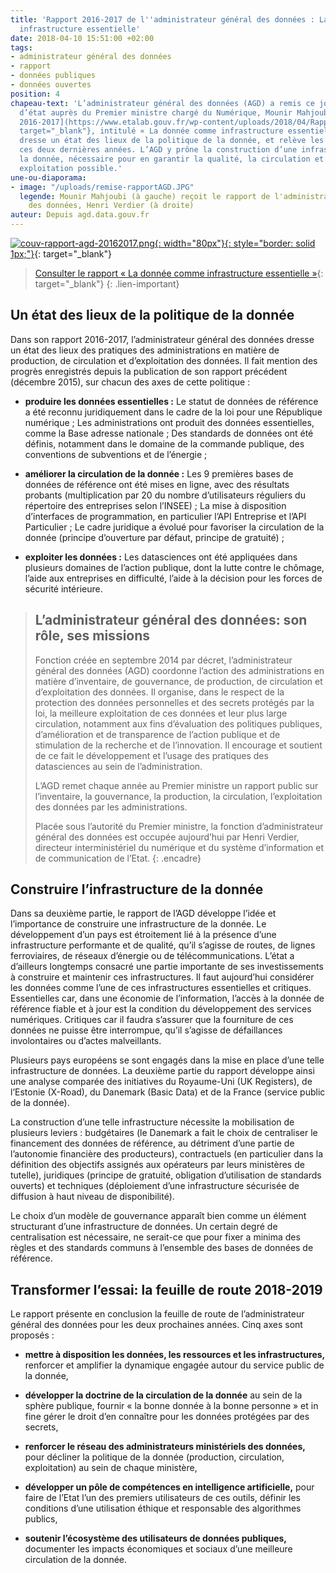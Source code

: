 ```yaml
---
title: 'Rapport 2016-2017 de l''administrateur général des données : La donnée comme
  infrastructure essentielle'
date: 2018-04-10 15:51:00 +02:00
tags:
- administrateur général des données
- rapport
- données publiques
- données ouvertes
position: 4
chapeau-text: 'L’administrateur général des données (AGD) a remis ce jour au secrétaire
  d’état auprès du Premier ministre chargé du Numérique, Mounir Mahjoubi, son [rapport
  2016-2017](https://www.etalab.gouv.fr/wp-content/uploads/2018/04/RapportAGD_2016-2017_web.pdf){:
  target="_blank"}, intitulé « La donnée comme infrastructure essentielle ». Il y
  dresse un état des lieux de la politique de la donnée, et relève les progrès accomplis
  ces deux dernières années. L’AGD y prône la construction d’une infrastructure de
  la donnée, nécessaire pour en garantir la qualité, la circulation et la meilleure
  exploitation possible.'
une-ou-diaporama:
- image: "/uploads/remise-rapportAGD.JPG"
  legende: Mounir Mahjoubi (à gauche) reçoit le rapport de l'administrateur général
    des données, Henri Verdier (à droite)
auteur: Depuis agd.data.gouv.fr
---
```


[![couv-rapport-agd-20162017.png](/uploads/couv-rapport-agd-20162017.png){: width="80px"}{: style="border: solid 1px;"}](https://www.etalab.gouv.fr/wp-content/uploads/2018/04/RapportAGD_2016-2017_web.pdf){: target="_blank"}

> [Consulter le rapport « La donnée comme infrastructure essentielle »](https://www.etalab.gouv.fr/wp-content/uploads/2018/04/RapportAGD_2016-2017_web.pdf){: target="_blank"}
> {: .lien-important}

## Un état des lieux de la politique de la donnée

Dans son rapport 2016-2017, l’administrateur général des données dresse un état des lieux des pratiques des administrations en matière de production, de circulation et d’exploitation des données. Il fait mention des progrès enregistrés depuis la publication de son rapport précédent (décembre 2015), sur chacun des axes de cette politique :

* **produire les données essentielles :**
  Le statut de données de référence a été reconnu juridiquement dans le cadre de la loi pour une République numérique ;
  Les administrations ont produit des données essentielles, comme la Base adresse nationale ;
  Des standards de données ont été définis, notamment dans le domaine de la commande publique, des conventions de subventions et de l’énergie ;

* **améliorer la circulation de la donnée :**
  Les 9 premières bases de données de référence ont été mises en ligne, avec des résultats probants (multiplication par 20 du nombre d’utilisateurs réguliers du répertoire des entreprises selon l’INSEE) ;
  La mise à disposition d’interfaces de programmation, en particulier l’API Entreprise et l’API Particulier ;
  Le cadre juridique a évolué pour favoriser la circulation de la donnée (principe d’ouverture par défaut, principe de gratuité) ;

* **exploiter les données :**
  Les datasciences ont été appliquées dans plusieurs domaines de l’action publique, dont la lutte contre le chômage, l’aide aux entreprises en difficulté, l’aide à la décision pour les forces de sécurité intérieure.

> ## L’administrateur général des données: son rôle, ses missions
> 
> Fonction créée en septembre 2014 par décret, l’administrateur général des données (AGD) coordonne l’action des administrations en matière d’inventaire, de gouvernance, de production, de circulation et d’exploitation des données. Il organise, dans le respect de la protection des données personnelles et des secrets protégés par la loi, la meilleure exploitation de ces données et leur plus large circulation, notamment aux fins d’évaluation des politiques publiques, d’amélioration et de transparence de l’action publique et de stimulation de la recherche et de l’innovation. Il encourage et soutient de ce fait le développement et l’usage des pratiques des datasciences au sein de l’administration.
>
> L’AGD remet chaque année au Premier ministre un rapport public sur l’inventaire, la gouvernance, la production, la circulation, l’exploitation des données par les administrations.
>
> Placée sous l’autorité du Premier ministre, la fonction d’administrateur général des données est occupée aujourd’hui par Henri Verdier, directeur interministériel du numérique et du système d’information et de communication de l’Etat.
{: .encadre}

## Construire l’infrastructure de la donnée

Dans sa deuxième partie, le rapport de l’AGD développe l’idée et l’importance de construire une infrastructure de la donnée. Le développement d’un pays est étroitement lié à la présence d’une infrastructure performante et de qualité, qu’il s’agisse de routes, de lignes ferroviaires, de réseaux d’énergie ou de télécommunications. L’état a d’ailleurs longtemps consacré une partie importante de ses investissements à construire et maintenir ces infrastructures. Il faut aujourd’hui considérer les données comme l’une de ces infrastructures essentielles et critiques. Essentielles car, dans une économie de l’information, l’accès à la donnée de référence fiable et à jour est la condition du développement des services numériques. Critiques car il faudra s’assurer que la fourniture de ces données ne puisse être interrompue, qu’il s’agisse de défaillances involontaires ou d’actes malveillants.

Plusieurs pays européens se sont engagés dans la mise en place d’une telle infrastructure de données. La deuxième partie du rapport développe ainsi une analyse comparée des initiatives du Royaume-Uni (UK Registers), de l’Estonie (X-Road), du Danemark (Basic Data) et de la France (service public de la donnée).

La construction d’une telle infrastructure nécessite la mobilisation de plusieurs leviers : budgétaires (le Danemark a fait le choix de centraliser le financement des données de référence, au détriment d’une partie de l’autonomie financière des producteurs), contractuels (en particulier dans la définition des objectifs assignés aux opérateurs par leurs ministères de tutelle), juridiques (principe de gratuité, obligation d’utilisation de standards ouverts) et techniques (déploiement d’une infrastructure sécurisée de diffusion à haut niveau de disponibilité).

Le choix d’un modèle de gouvernance apparaît bien comme un élément structurant d’une infrastructure de données. Un certain degré de centralisation est nécessaire, ne serait-ce que pour fixer a minima des règles et des standards communs à l’ensemble des bases de données de référence.

## Transformer l’essai: la feuille de route 2018-2019

Le rapport présente en conclusion la feuille de route de l’administrateur général des données pour les deux prochaines années. Cinq axes sont proposés :

* **mettre à disposition les données, les ressources et les infrastructures,** renforcer et amplifier la dynamique engagée autour du service public de la donnée,

* **développer la doctrine de la circulation de la donnée** au sein de la sphère publique, fournir « la bonne donnée à la bonne personne » et in fine gérer le droit d’en connaître pour les données protégées par des secrets,

* **renforcer le réseau des administrateurs ministériels des données,** pour décliner la politique de la donnée (production, circulation, exploitation) au sein de chaque ministère,

* **développer un pôle de compétences en intelligence artificielle,** pour faire de l’Etat l’un des premiers utilisateurs de ces outils, définir les conditions d’une utilisation éthique et responsable des algorithmes publics,

* **soutenir l’écosystème des utilisateurs de données publiques,** documenter les impacts économiques et sociaux d’une meilleure circulation de la donnée.